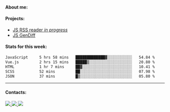 #### About me:

#### Projects:
- [JS RSS reader *in progress*](https://github.com/GKoil/frontend-project-lvl3)
- [JS GenDiff](https://github.com/GKoil/GenDiff)

#### Stats for this week:
<!--START_SECTION:waka-->

```txt
JavaScript     5 hrs 58 mins   █████████████▓░░░░░░░░░░░   54.84 %
Vue.js         2 hrs 15 mins   █████▒░░░░░░░░░░░░░░░░░░░   20.80 %
HTML           1 hr 7 mins     ██▓░░░░░░░░░░░░░░░░░░░░░░   10.41 %
SCSS           52 mins         ██░░░░░░░░░░░░░░░░░░░░░░░   07.98 %
JSON           37 mins         █▒░░░░░░░░░░░░░░░░░░░░░░░   05.80 %
```

<!--END_SECTION:waka-->
---
#### Contacts:

<a target='_blank' title='LinkedIn' href="https://www.linkedin.com/in/gkoil/">
  <img src="https://img.shields.io/badge/LinkedIn-0077B5?style=for-the-badge&logo=linkedin&logoColor=white" />
</a>
<a target='_blank' title='Telegram' href="https://t.me/gkoil">
  <img src="https://img.shields.io/badge/Telegram-2CA5E0?style=for-the-badge&logo=telegram&logoColor=white" />
</a>
<a target='_blank' title='Gmail' href="mailto: gk.grigorev@gmail.com">
  <img src="https://img.shields.io/badge/Gmail-D14836?style=for-the-badge&logo=gmail&logoColor=white" />
</a>

